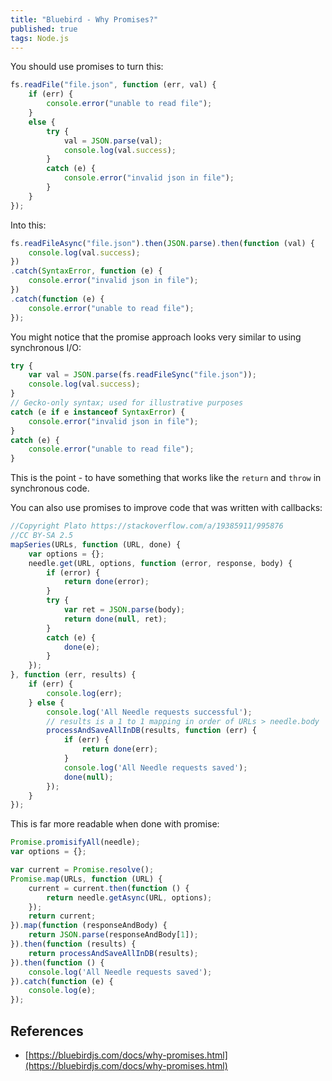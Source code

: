 ```yaml
---
title: "Bluebird - Why Promises?"
published: true
tags: Node.js
---
```


You should use promises to turn this:

```javascript
fs.readFile("file.json", function (err, val) {
    if (err) {
        console.error("unable to read file");
    }
    else {
        try {
            val = JSON.parse(val);
            console.log(val.success);
        }
        catch (e) {
            console.error("invalid json in file");
        }
    }
});
```

Into this:

```javascript
fs.readFileAsync("file.json").then(JSON.parse).then(function (val) {
    console.log(val.success);
})
.catch(SyntaxError, function (e) {
    console.error("invalid json in file");
})
.catch(function (e) {
    console.error("unable to read file");
});
```

You might notice that the promise approach looks very similar to using
synchronous I/O:

```javascript
try {
    var val = JSON.parse(fs.readFileSync("file.json"));
    console.log(val.success);
}
// Gecko-only syntax; used for illustrative purposes
catch (e if e instanceof SyntaxError) {
    console.error("invalid json in file");
}
catch (e) {
    console.error("unable to read file");
}
```

This is the point - to have something that works like the `return` and `throw`
in synchronous code.

You can also use promises to improve code that was written with callbacks:

```javascript
//Copyright Plato https://stackoverflow.com/a/19385911/995876
//CC BY-SA 2.5
mapSeries(URLs, function (URL, done) {
    var options = {};
    needle.get(URL, options, function (error, response, body) {
        if (error) {
            return done(error);
        }
        try {
            var ret = JSON.parse(body);
            return done(null, ret);
        }
        catch (e) {
            done(e);
        }
    });
}, function (err, results) {
    if (err) {
        console.log(err);
    } else {
        console.log('All Needle requests successful');
        // results is a 1 to 1 mapping in order of URLs > needle.body
        processAndSaveAllInDB(results, function (err) {
            if (err) {
                return done(err);
            }
            console.log('All Needle requests saved');
            done(null);
        });
    }
});
```

This is far more readable when done with promise:

```javascript
Promise.promisifyAll(needle);
var options = {};

var current = Promise.resolve();
Promise.map(URLs, function (URL) {
    current = current.then(function () {
        return needle.getAsync(URL, options);
    });
    return current;
}).map(function (responseAndBody) {
    return JSON.parse(responseAndBody[1]);
}).then(function (results) {
    return processAndSaveAllInDB(results);
}).then(function () {
    console.log('All Needle requests saved');
}).catch(function (e) {
    console.log(e);
});
```

## References

- [https://bluebirdjs.com/docs/why-promises.html](https://bluebirdjs.com/docs/why-promises.html)